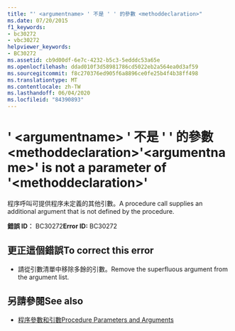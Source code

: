 ```yaml
---
title: "' <argumentname> ' 不是 ' ' 的參數 <methoddeclaration>"
ms.date: 07/20/2015
f1_keywords:
- bc30272
- vbc30272
helpviewer_keywords:
- BC30272
ms.assetid: cb9d00df-6e7c-4232-b5c3-5edddc53a65e
ms.openlocfilehash: ddad010f3d58981786cd5022eb2a564ea0d3af59
ms.sourcegitcommit: f8c270376ed905f6a8896ce0fe25b4f4b38ff498
ms.translationtype: MT
ms.contentlocale: zh-TW
ms.lasthandoff: 06/04/2020
ms.locfileid: "84390893"
---
```

# <a name="argumentname-is-not-a-parameter-of-methoddeclaration"></a><span data-ttu-id="93e1a-102">' \<argumentname> ' 不是 ' ' 的參數 \<methoddeclaration></span><span class="sxs-lookup"><span data-stu-id="93e1a-102">'\<argumentname>' is not a parameter of '\<methoddeclaration>'</span></span>
<span data-ttu-id="93e1a-103">程序呼叫可提供程序未定義的其他引數。</span><span class="sxs-lookup"><span data-stu-id="93e1a-103">A procedure call supplies an additional argument that is not defined by the procedure.</span></span>  
  
 <span data-ttu-id="93e1a-104">**錯誤 ID︰** BC30272</span><span class="sxs-lookup"><span data-stu-id="93e1a-104">**Error ID:** BC30272</span></span>  
  
## <a name="to-correct-this-error"></a><span data-ttu-id="93e1a-105">更正這個錯誤</span><span class="sxs-lookup"><span data-stu-id="93e1a-105">To correct this error</span></span>  
  
- <span data-ttu-id="93e1a-106">請從引數清單中移除多餘的引數。</span><span class="sxs-lookup"><span data-stu-id="93e1a-106">Remove the superfluous argument from the argument list.</span></span>  
  
## <a name="see-also"></a><span data-ttu-id="93e1a-107">另請參閱</span><span class="sxs-lookup"><span data-stu-id="93e1a-107">See also</span></span>

- [<span data-ttu-id="93e1a-108">程序參數和引數</span><span class="sxs-lookup"><span data-stu-id="93e1a-108">Procedure Parameters and Arguments</span></span>](../programming-guide/language-features/procedures/procedure-parameters-and-arguments.md)
